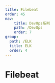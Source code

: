 ```yaml
---
title: Filebeat
order: 45
nav:
    title: DevOps系列
    path: /DevOps
    order: 7
group:
  path: /ELK
  title: ELK
  order: 4
---
```



# Filebeat
